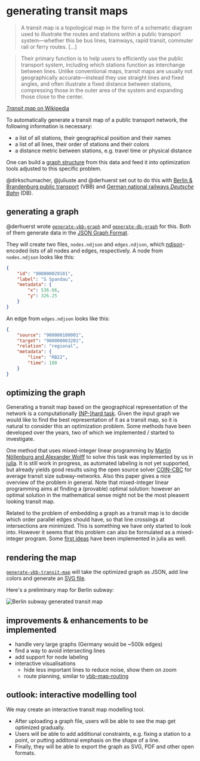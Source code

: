 # generating transit maps

> A transit map is a topological map in the form of a schematic diagram used to illustrate the routes and stations within a public transport system—whether this be bus lines, tramways, rapid transit, commuter rail or ferry routes. […]

> Their primary function is to help users to efficiently use the public transport system, including which stations function as interchange between lines. Unlike conventional maps, transit maps are usually not geographically accurate—instead they use straight lines and fixed angles, and often illustrate a fixed distance between stations, compressing those in the outer area of the system and expanding those close to the center.

[*Transit map* on Wikipedia](https://en.wikipedia.org/wiki/Transit_map)

To automatically generate a transit map of a public transport network, the following information is necessary:

- a list of all stations, their geographical position and their names
- a list of all lines, their order of stations and their colors
- a distance metric between stations, e.g. travel time or physical distance

One can build a [graph structure](https://en.wikipedia.org/wiki/Graph_(discrete_mathematics)) from this data and feed it into optimization tools adjusted to this specific problem.

@dirkschumacher, @juliuste and @derhuerst set out to do this with [Berlin & Brandenburg public transport](https://en.wikipedia.org/wiki/Verkehrsverbund_Berlin-Brandenburg) (VBB) and [German national railways *Deutsche Bahn*](https://en.wikipedia.org/wiki/Deutsche_Bahn) (DB).

## generating a graph

@derhuerst wrote [`generate-vbb-graph`](https://github.com/derhuerst/generate-vbb-graph) and [`generate-db-graph`](https://github.com/derhuerst/generate-db-graph) for this. Both of them generate data in the [JSON Graph Format](https://github.com/jsongraph/json-graph-specification/blob/master/README.rst#json-graph-specification).

They will create two files, `nodes.ndjson` and `edges.ndjson`, which [ndjson](http://ndjson.org)-encoded lists of all nodes and edges, respectively. A node from `nodes.ndjson` looks like this:

```json
{
	"id": "900000029101",
	"label": "S Spandau",
	"metadata": {
		"x": 536.66,
		"y": 326.25
	}
}
```

An edge from `edges.ndjson` looks like this:

```json
{
	"source": "900000100001",
	"target": "900000003201",
	"relation": "regional",
	"metadata": {
		"line": "RB22",
		"time": 180
	}
}
```

## optimizing the graph

Generating a transit map based on the geographical representation of the network is a computationally [(NP-)hard task](http://www1.pub.informatik.uni-wuerzburg.de/pub/wolff/pub/nw-dlhqm-10.pdf). Given the input graph we would like to find the best representation of it as a transit map, so it is natural to consider this an optimization problem. Some methods have been developed over the years, two of which we implemented / started to investigate. 

One method that uses mixed-integer linear programming by [Martin Nöllenburg and Alexander Wolff](http://www1.pub.informatik.uni-wuerzburg.de/pub/wolff/pub/nw-dlhqm-10.pdf) to solve this task was implemented by us in [julia](https://github.com/dirkschumacher/TransitmapSolver.jl). It is still work in progress, as automated labeling is not yet supported, but already yields good results using the open source solver [COIN-CBC](https://github.com/JuliaOpt/Cbc.jl) for average transit size subway-networks. Also this paper gives a nice overview of the problem in general. Note that mixed-integer linear programming aims at finding a (provable) optimal solution: however an optimal solution in the mathematical sense might not be the most pleasent looking transit map. 

Related to the problem of embedding a graph as a transit map is to decide which order parallel edges should have, so that line crossings at intersections are minimized. This is something we have only started to look into. However it seems that this problem can also be formulated as a mixed-integer program. Some [first ideas](https://github.com/dirkschumacher/LineFlowSolver.jl) have been implemented in julia as well.

## rendering the map

[`generate-vbb-transit-map`](https://github.com/derhuerst/generate-vbb-transit-map) will take the optimized graph as JSON, add line colors and generate an [SVG file](https://developer.mozilla.org/en-US/docs/Web/SVG).

Here's a preliminary map for Berlin subway:

![Berlin subway generated transit map](https://cdn.rawgit.com/public-transport/generating-transit-maps/master/berlin-subway.svg)

## improvements & enhancements to be implemented

- handle very large graphs (Germany would be ~500k edges)
- find a way to avoid intersecting lines
- add support for node labeling
- interactive visualisations
	- hide less important lines to reduce noise, show them on zoom
	- route planning, similar to [vbb-map-routing](https://github.com/derhuerst/vbb-map-routing)

## outlook: interactive modelling tool

We may create an interactive transit map modelling tool.

- After uploading a graph file, users will be able to see the map get optimized gradually.
- Users will be able to add additional constraints, e.g. fixing a station to a point, or putting additonal emphasis on the shape of a line.
- Finally, they will be able to export the graph as SVG, PDF and other open formats.